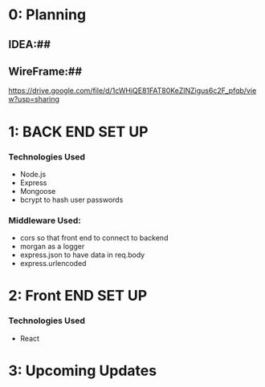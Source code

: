 # 0: Planning 
## IDEA:##

## WireFrame:##
https://drive.google.com/file/d/1cWHiQE81FAT80KeZlNZigus6c2F_pfqb/view?usp=sharing


# 1: BACK END SET UP
### Technologies Used ###
* Node.js
* Express
* Mongoose
* bcrypt to hash user passwords

### Middleware Used: ###

* cors so that front end to connect to backend 
* morgan as a logger
* express.json to have data in req.body
* express.urlencoded 

            
# 2: Front END SET UP

### Technologies Used ###
* React 


# 3: Upcoming Updates ###
